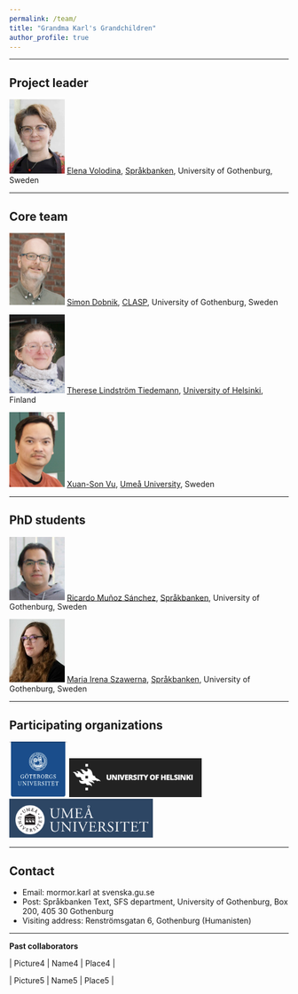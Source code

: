 ```yaml
---
permalink: /team/
title: "Grandma Karl's Grandchildren"
author_profile: true
---
```


------
## Project leader

<img src="../assets/images/Elena-2023.png" alt="Elena" width="100"/>  [Elena Volodina](https://spraakbanken.gu.se/en/about/staff/elena),  [Språkbanken](https://spraakbanken.gu.se/en), University of Gothenburg, Sweden 

--------

## Core team

<img src="../assets/images/Simon-2023.png" alt="Simon" width="100"/>  [Simon Dobnik](https://www.gu.se/en/about/find-staff/simondobnik), [CLASP](https://gu-clasp.github.io/), University of Gothenburg, Sweden 

<img src="../assets/images/Therese-2023-2.png" alt="Therese" width="100"/> [Therese Lindström Tiedemann](https://researchportal.helsinki.fi/en/persons/therese-lindstr%C3%B6m-tiedemann),  [University of Helsinki](https://researchportal.helsinki.fi/en/), Finland 



<img src="../assets/images/Sonny-2023.png" alt="Sonny" width="100"/>  [Xuan-Son Vu](https://people.cs.umu.se/sonvx/),  [Umeå University](https://www.umu.se/institutionen-for-datavetenskap/), Sweden

--------

## PhD students

<img src="../assets/images/Ricardo-2023.png" alt="Ricarco" width="100"/>  [Ricardo Muñoz Sánchez](https://rimusa.github.io/), [Språkbanken](https://spraakbanken.gu.se/en), University of Gothenburg, Sweden 

<img src="../assets/images/Maria-2023.png" alt="Maria" width="100"/>  [Maria Irena Szawerna](), [Språkbanken](https://spraakbanken.gu.se/en), University of Gothenburg, Sweden 

--------

## Participating organizations

<img src="../assets/images/GU-logo.png" alt="University of Gothenburg" height="100"/> <img src="../assets/images/HU-logo.png" alt="University of Helsinki" height="70"/> <img src="../assets/images/UmU-logo.png" alt="Umeå University " height="70"/>   

--------

## Contact

* Email: mormor.karl at svenska.gu.se
* Post: Språkbanken Text, SFS department, University of Gothenburg, Box 200, 405 30 Gothenburg
* Visiting address: Renströmsgatan 6, Gothenburg (Humanisten)

--------

**Past collaborators**

| Picture4 | Name4 | Place4 |

| Picture5 | Name5 | Place5 |




